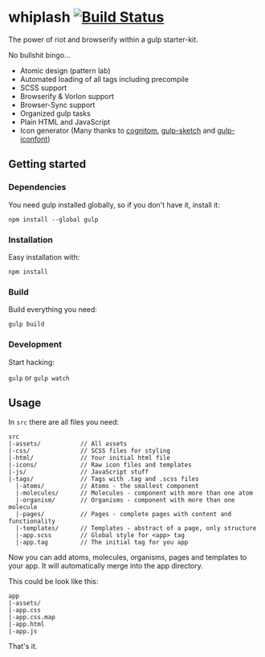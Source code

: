 # whiplash [![Build Status](https://travis-ci.org/danielditgens/whiplash.svg)](https://travis-ci.org/danielditgens/whiplash)

The power of riot and browserify within a gulp starter-kit.

No bullshit bingo...

- Atomic design (pattern lab)
- Automated loading of all tags including precompile
- SCSS support
- Browserify & Vorlon support
- Browser-Sync support
- Organized gulp tasks
- Plain HTML and JavaScript
- Icon generator (Many thanks to [cognitom](https://github.com/cognitom/symbols-for-sketch), [gulp-sketch](https://github.com/cognitom/gulp-sketch) and [gulp-iconfont](https://github.com/nfroidure/gulp-iconfont))

## Getting started

### Dependencies

You need gulp installed globally, so if you don't have it, install it:

```npm install --global gulp```

### Installation

Easy installation with:

```npm install```

### Build

Build everything you need:

```gulp build```

### Development

Start hacking:

```gulp``` or ```gulp watch```

## Usage

In `src` there are all files you need:

```
src
|-assets/           // All assets
|-css/              // SCSS files for styling
|-html/             // Your initial html file
|-icons/            // Raw icon files and templates
|-js/               // JavaScript stuff
|-tags/             // Tags with .tag and .scss files
  |-atoms/          // Atoms - the smallest component
  |-molecules/      // Molecules - component with more than one atom
  |-organism/       // Organisms - component with more than one molecule
  |-pages/          // Pages - complete pages with content and functionality
  |-templates/      // Templates - abstract of a page, only structure
  |-app.scss        // Global style for <app> tag
  |-app.tag         // The initial tag for you app
```

Now you can add atoms, molecules, organisms, pages and templates to your app. It will automatically merge into the app directory.

This could be look like this:

```
app
|-assets/
|-app.css
|-app.css.map
|-app.html
|-app.js
```

That's it.